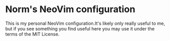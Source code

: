 # Norm's NeoVim configuration

This is my personal NeoVim configuration.It's likely only really useful to me,
but if you see something you find useful here you may use it under the terms of
the MIT License.

